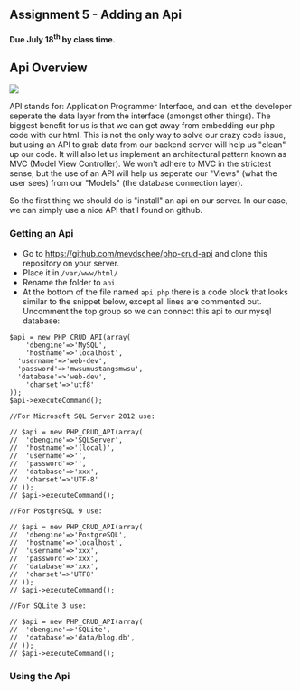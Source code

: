 ## Assignment 5 - Adding an Api
#### Due July 18<sup>th</sup> by class time.

## Api Overview

![](http://f.cl.ly/items/1Z0l3P0a0L3a3v3h3T3C/api.png)

API stands for: Application Programmer Interface, and can let the developer seperate the data layer from the interface (amongst other things). The biggest benefit for us is that we can get away from embedding our php code with our html. This is not the only way to solve our crazy code issue, but using an API to grab data from our backend server will help us "clean" up our code. It will also let us implement an architectural pattern known as MVC (Model View Controller). We won't adhere to MVC in the strictest sense, but the use of an API will help us seperate our "Views" (what the user sees) from our "Models" (the database connection layer).

So the first thing we should do is "install" an api on our server. In our case, we can simply use a nice API that I found on github.

### Getting an Api

- Go to https://github.com/mevdschee/php-crud-api and clone this repository on your server.
- Place it in `/var/www/html/`
- Rename the folder to `api`
- At the bottom of the file named `api.php` there is a code block that looks similar to the snippet below, except all lines are commented out. Uncomment the top group so we can connect this api to our mysql database:

```
$api = new PHP_CRUD_API(array(
	'dbengine'=>'MySQL',
	'hostname'=>'localhost',
  'username'=>'web-dev',
  'password'=>'mwsumustangsmwsu',
  'database'=>'web-dev',
	'charset'=>'utf8'
));
$api->executeCommand();

//For Microsoft SQL Server 2012 use:

// $api = new PHP_CRUD_API(array(
// 	'dbengine'=>'SQLServer',
// 	'hostname'=>'(local)',
// 	'username'=>'',
// 	'password'=>'',
// 	'database'=>'xxx',
// 	'charset'=>'UTF-8'
// ));
// $api->executeCommand();

//For PostgreSQL 9 use:

// $api = new PHP_CRUD_API(array(
// 	'dbengine'=>'PostgreSQL',
// 	'hostname'=>'localhost',
// 	'username'=>'xxx',
// 	'password'=>'xxx',
// 	'database'=>'xxx',
// 	'charset'=>'UTF8'
// ));
// $api->executeCommand();

//For SQLite 3 use:

// $api = new PHP_CRUD_API(array(
// 	'dbengine'=>'SQLite',
// 	'database'=>'data/blog.db',
// ));
// $api->executeCommand();
```

### Using the Api


